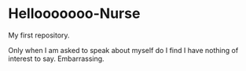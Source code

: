 # Hellooooooo-Nurse
My first repository.

Only when I am asked to speak about myself do I find I have nothing of interest to say. Embarrassing.
